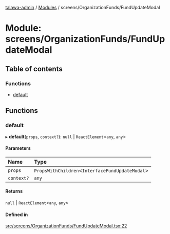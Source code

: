 [talawa-admin](../README.md) / [Modules](../modules.md) / screens/OrganizationFunds/FundUpdateModal

# Module: screens/OrganizationFunds/FundUpdateModal

## Table of contents

### Functions

- [default](screens_OrganizationFunds_FundUpdateModal.md#default)

## Functions

### default

▸ **default**(`props`, `context?`): ``null`` \| `ReactElement`\<`any`, `any`\>

#### Parameters

| Name | Type |
| :------ | :------ |
| `props` | `PropsWithChildren`\<`InterfaceFundUpdateModal`\> |
| `context?` | `any` |

#### Returns

``null`` \| `ReactElement`\<`any`, `any`\>

#### Defined in

[src/screens/OrganizationFunds/FundUpdateModal.tsx:22](https://github.com/Sourabh-awasthy/talawa-admin/blob/e04abf3/src/screens/OrganizationFunds/FundUpdateModal.tsx#L22)
